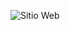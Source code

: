
![Sitio Web](https://user-images.githubusercontent.com/108562496/194123122-edd19e4d-fb7a-4716-8b82-cec8c7273dd4.png)





<!--
**LinaAlvarado/LinaAlvarado** is a ✨ _special_ ✨ repository because its `README.md` (this file) appears on your GitHub profile.

Here are some ideas to get you started:

- 🔭 I’m currently working on ...
- 🌱 I’m currently learning ...
- 👯 I’m looking to collaborate on ...
- 🤔 I’m looking for help with ...
- 💬 Ask me about ...
- 📫 How to reach me: ...
- 😄 Pronouns: ...
- ⚡ Fun fact: ...
-->
